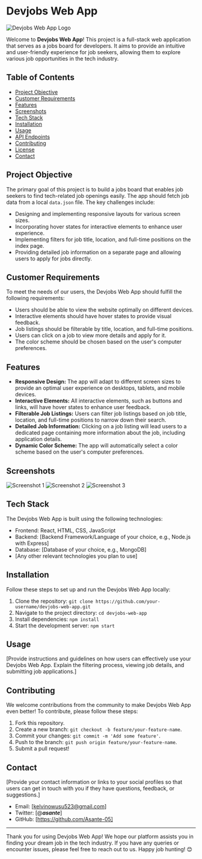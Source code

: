 # Devjobs Web App

![Devjobs Web App Logo]('/assets/desktop/logo.svg') 

Welcome to **Devjobs Web App**! This project is a full-stack web application that serves as a jobs board for developers. It aims to provide an intuitive and user-friendly experience for job seekers, allowing them to explore various job opportunities in the tech industry.

## Table of Contents

- [Project Objective](#project-objective)
- [Customer Requirements](#customer-requirements)
- [Features](#features)
- [Screenshots](#screenshots)
- [Tech Stack](#tech-stack)
- [Installation](#installation)
- [Usage](#usage)
- [API Endpoints](#api-endpoints)
- [Contributing](#contributing)
- [License](#license)
- [Contact](#contact)

## Project Objective

The primary goal of this project is to build a jobs board that enables job seekers to find tech-related job openings easily. The app should fetch job data from a local `data.json` file. The key challenges include:

- Designing and implementing responsive layouts for various screen sizes.
- Incorporating hover states for interactive elements to enhance user experience.
- Implementing filters for job title, location, and full-time positions on the index page.
- Providing detailed job information on a separate page and allowing users to apply for jobs directly.

## Customer Requirements

To meet the needs of our users, the Devjobs Web App should fulfill the following requirements:

- Users should be able to view the website optimally on different devices.
- Interactive elements should have hover states to provide visual feedback.
- Job listings should be filterable by title, location, and full-time positions.
- Users can click on a job to view more details and apply for it.
- The color scheme should be chosen based on the user's computer preferences.

## Features

- **Responsive Design:** The app will adapt to different screen sizes to provide an optimal user experience on desktops, tablets, and mobile devices.
- **Interactive Elements:** All interactive elements, such as buttons and links, will have hover states to enhance user feedback.
- **Filterable Job Listings:** Users can filter job listings based on job title, location, and full-time positions to narrow down their search.
- **Detailed Job Information:** Clicking on a job listing will lead users to a dedicated page containing more information about the job, including application details.
- **Dynamic Color Scheme:** The app will automatically select a color scheme based on the user's computer preferences.

## Screenshots

![Screenshot 1](\assets\screenshots\darkmodeDesktop.jpg)
![Screenshot 2](\assets\screenshots\lightmodeTablet.jpg)
![Screenshot 3](\assets\screenshots\darkmodePhone.jpg)



## Tech Stack

The Devjobs Web App is built using the following technologies:

- Frontend: React, HTML, CSS, JavaScript
- Backend: [Backend Framework/Language of your choice, e.g., Node.js with Express]
- Database: [Database of your choice, e.g., MongoDB]
- [Any other relevant technologies you plan to use]

## Installation

Follow these steps to set up and run the Devjobs Web App locally:

1. Clone the repository: `git clone https://github.com/your-username/devjobs-web-app.git`
2. Navigate to the project directory: `cd devjobs-web-app`
3. Install dependencies: `npm install`
4. Start the development server: `npm start`

## Usage

[Provide instructions and guidelines on how users can effectively use your Devjobs Web App. Explain the filtering process, viewing job details, and submitting job applications.]



## Contributing

We welcome contributions from the community to make Devjobs Web App even better! To contribute, please follow these steps:

1. Fork this repository.
2. Create a new branch: `git checkout -b feature/your-feature-name`.
3. Commit your changes: `git commit -m 'Add some feature'`.
4. Push to the branch: `git push origin feature/your-feature-name`.
5. Submit a pull request!



## Contact

[Provide your contact information or links to your social profiles so that users can get in touch with you if they have questions, feedback, or suggestions.]

- Email: [kelvinowusu523@gmail.com]
- Twitter: [@___asante___]
- GitHub: [https://github.com/Asante-05]

---

Thank you for using Devjobs Web App! We hope our platform assists you in finding your dream job in the tech industry. If you have any queries or encounter issues, please feel free to reach out to us. Happy job hunting! 😊